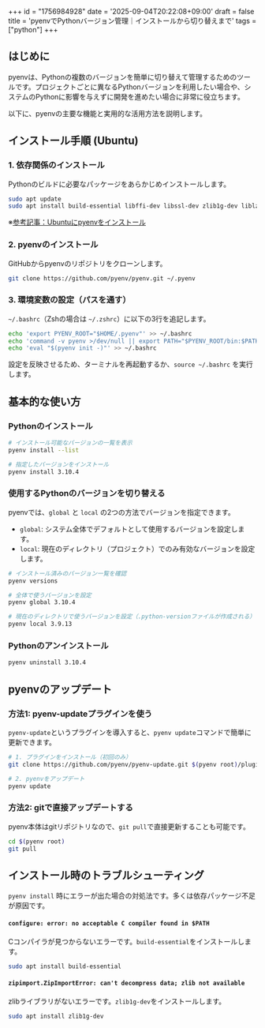 +++
id = "1756984928"
date = '2025-09-04T20:22:08+09:00'
draft = false
title = 'pyenvでPythonバージョン管理｜インストールから切り替えまで'
tags = ["python"]
+++
## はじめに

pyenvは、Pythonの複数のバージョンを簡単に切り替えて管理するためのツールです。プロジェクトごとに異なるPythonバージョンを利用したい場合や、システムのPythonに影響を与えずに開発を進めたい場合に非常に役立ちます。

以下に、pyenvの主要な機能と実用的な活用方法を説明します。

## インストール手順 (Ubuntu)

### 1. 依存関係のインストール
Pythonのビルドに必要なパッケージをあらかじめインストールします。
```bash
sudo apt update
sudo apt install build-essential libffi-dev libssl-dev zlib1g-dev liblzma-dev libbz2-dev libreadline-dev libsqlite3-dev tk-dev git
```
※[参考記事：Ubuntuにpyenvをインストール](https://zenn.dev/hr0t15/articles/8ae3564bde2cce)

### 2. pyenvのインストール
GitHubからpyenvのリポジトリをクローンします。
```bash
git clone https://github.com/pyenv/pyenv.git ~/.pyenv
```

### 3. 環境変数の設定（パスを通す）
`~/.bashrc`（Zshの場合は `~/.zshrc`）に以下の3行を追記します。
```bash
echo 'export PYENV_ROOT="$HOME/.pyenv"' >> ~/.bashrc
echo 'command -v pyenv >/dev/null || export PATH="$PYENV_ROOT/bin:$PATH"' >> ~/.bashrc
echo 'eval "$(pyenv init -)"' >> ~/.bashrc
```
設定を反映させるため、ターミナルを再起動するか、`source ~/.bashrc` を実行します。

## 基本的な使い方

### Pythonのインストール
```bash
# インストール可能なバージョンの一覧を表示
pyenv install --list

# 指定したバージョンをインストール
pyenv install 3.10.4
```

### 使用するPythonのバージョンを切り替える
pyenvでは、`global` と `local` の2つの方法でバージョンを指定できます。

- `global`: システム全体でデフォルトとして使用するバージョンを設定します。
- `local`: 現在のディレクトリ（プロジェクト）でのみ有効なバージョンを設定します。

```bash
# インストール済みのバージョン一覧を確認
pyenv versions

# 全体で使うバージョンを設定
pyenv global 3.10.4

# 現在のディレクトリで使うバージョンを設定（.python-versionファイルが作成される）
pyenv local 3.9.13
```

### Pythonのアンインストール
```bash
pyenv uninstall 3.10.4
```

## pyenvのアップデート

### 方法1: pyenv-updateプラグインを使う
`pyenv-update`というプラグインを導入すると、`pyenv update`コマンドで簡単に更新できます。

```bash
# 1. プラグインをインストール（初回のみ）
git clone https://github.com/pyenv/pyenv-update.git $(pyenv root)/plugins/pyenv-update

# 2. pyenvをアップデート
pyenv update
```

### 方法2: gitで直接アップデートする
pyenv本体はgitリポジトリなので、`git pull`で直接更新することも可能です。
```bash
cd $(pyenv root)
git pull
```

## インストール時のトラブルシューティング
`pyenv install` 時にエラーが出た場合の対処法です。多くは依存パッケージ不足が原因です。

#### `configure: error: no acceptable C compiler found in $PATH`
Cコンパイラが見つからないエラーです。`build-essential`をインストールします。
```bash
sudo apt install build-essential
```

#### `zipimport.ZipImportError: can't decompress data; zlib not available`
zlibライブラリがないエラーです。`zlib1g-dev`をインストールします。
```bash
sudo apt install zlib1g-dev
```
